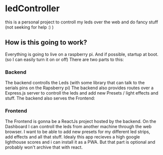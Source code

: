 # ledController
this is a personal project to controll my leds over the web and do fancy stuff (not seeking for help :) )

## How is this going to work?

Everything is going to live on a raspberry pi. And if possible, startup at boot. (so I can easily turn it on or off)
There are two parts to this:

### Backend

The backend controlls the Leds (with some library that can talk to the serials pins on the Rapsberry pi)
The backend also provides routes over a Express.js server to controll the leds and add new Presets / light effects and stuff.
The backend also serves the Frontend:

### Frontend

The Frontend is gonna be a ReactJs project hosted by the backend. On the Dashboard I can controll the leds from another machine through the web browser. I want to be able to add new presets for my different led strips, add effects and all that stuff. Idealy this app recieves a high google lighthouse scores and i can install it as a PWA. But that part is optional and probably won't archive that with react. 